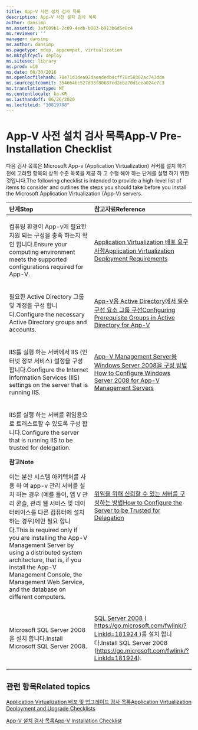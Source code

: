```yaml
---
title: App-V 사전 설치 검사 목록
description: App-V 사전 설치 검사 목록
author: dansimp
ms.assetid: 3af609b1-2c09-4edb-b083-b913b6d5e8c4
ms.reviewer: ''
manager: dansimp
ms.author: dansimp
ms.pagetype: mdop, appcompat, virtualization
ms.mktglfcycl: deploy
ms.sitesec: library
ms.prod: w10
ms.date: 08/30/2016
ms.openlocfilehash: 70e71d3dea02daeadedb4cff78c58302ac743dda
ms.sourcegitcommit: 354664bc527d93f80687cd2eba70d1eea024c7c3
ms.translationtype: MT
ms.contentlocale: ko-KR
ms.lasthandoff: 06/26/2020
ms.locfileid: "10819788"
---
```

# <span data-ttu-id="8af54-103">App-V 사전 설치 검사 목록</span><span class="sxs-lookup"><span data-stu-id="8af54-103">App-V Pre-Installation Checklist</span></span>


<span data-ttu-id="8af54-104">다음 검사 목록은 Microsoft App-v (Application Virtualization) 서버를 설치 하기 전에 고려할 항목의 상위 수준 목록을 제공 하 고 수행 해야 하는 단계를 설명 하기 위한 것입니다.</span><span class="sxs-lookup"><span data-stu-id="8af54-104">The following checklist is intended to provide a high-level list of items to consider and outlines the steps you should take before you install the Microsoft Application Virtualization (App-V) servers.</span></span>

<table>
<colgroup>
<col width="50%" />
<col width="50%" />
</colgroup>
<thead>
<tr class="header">
<th align="left"><span data-ttu-id="8af54-105">단계</span><span class="sxs-lookup"><span data-stu-id="8af54-105">Step</span></span></th>
<th align="left"><span data-ttu-id="8af54-106">참고자료</span><span class="sxs-lookup"><span data-stu-id="8af54-106">Reference</span></span></th>
</tr>
</thead>
<tbody>
<tr class="odd">
<td align="left"><p><span data-ttu-id="8af54-107">컴퓨팅 환경이 App-v에 필요한 지원 되는 구성을 충족 하는지 확인 합니다.</span><span class="sxs-lookup"><span data-stu-id="8af54-107">Ensure your computing environment meets the supported configurations required for App-V.</span></span></p></td>
<td align="left"><p><a href="application-virtualization-deployment-requirements.md" data-raw-source="[Application Virtualization Deployment Requirements](application-virtualization-deployment-requirements.md)"><span data-ttu-id="8af54-108">Application Virtualization 배포 요구 사항</span><span class="sxs-lookup"><span data-stu-id="8af54-108">Application Virtualization Deployment Requirements</span></span></a></p></td>
</tr>
<tr class="even">
<td align="left"><p><span data-ttu-id="8af54-109">필요한 Active Directory 그룹 및 계정을 구성 합니다.</span><span class="sxs-lookup"><span data-stu-id="8af54-109">Configure the necessary Active Directory groups and accounts.</span></span></p></td>
<td align="left"><p><a href="configuring-prerequisite-groups-in-active-directory-for-app-v.md" data-raw-source="[Configuring Prerequisite Groups in Active Directory for App-V](configuring-prerequisite-groups-in-active-directory-for-app-v.md)"><span data-ttu-id="8af54-110">App-V용 Active Directory에서 필수 구성 요소 그룹 구성</span><span class="sxs-lookup"><span data-stu-id="8af54-110">Configuring Prerequisite Groups in Active Directory for App-V</span></span></a></p></td>
</tr>
<tr class="odd">
<td align="left"><p><span data-ttu-id="8af54-111">IIS를 실행 하는 서버에서 IIS (인터넷 정보 서비스) 설정을 구성 합니다.</span><span class="sxs-lookup"><span data-stu-id="8af54-111">Configure the Internet Information Services (IIS) settings on the server that is running IIS.</span></span></p></td>
<td align="left"><p><a href="how-to-configure-windows-server-2008-for-app-v-management-servers.md" data-raw-source="[How to Configure Windows Server 2008 for App-V Management Servers](how-to-configure-windows-server-2008-for-app-v-management-servers.md)"><span data-ttu-id="8af54-112">App-V Management Server용 Windows Server 2008을 구성 방법</span><span class="sxs-lookup"><span data-stu-id="8af54-112">How to Configure Windows Server 2008 for App-V Management Servers</span></span></a></p></td>
</tr>
<tr class="even">
<td align="left"><p><span data-ttu-id="8af54-113">IIS를 실행 하는 서버를 위임용으로 트러스트할 수 있도록 구성 합니다.</span><span class="sxs-lookup"><span data-stu-id="8af54-113">Configure the server that is running IIS to be trusted for delegation.</span></span></p>
<div class="alert">
<strong><span data-ttu-id="8af54-114">참고</span><span class="sxs-lookup"><span data-stu-id="8af54-114">Note</span></span></strong><br/><p><span data-ttu-id="8af54-115">이는 분산 시스템 아키텍처를 사용 하 여 app-v 관리 서버를 설치 하는 경우 (예를 들어, 앱 V 관리 콘솔, 관리 웹 서비스 및 데이터베이스를 다른 컴퓨터에 설치 하는 경우)에만 필요 합니다.</span><span class="sxs-lookup"><span data-stu-id="8af54-115">This is required only if you are installing the App-V Management Server by using a distributed system architecture, that is, if you install the App-V Management Console, the Management Web Service, and the database on different computers.</span></span></p>
</div>
<div>

</div></td>
<td align="left"><p><a href="how-to-configure-the-server-to-be-trusted-for-delegation.md" data-raw-source="[How to Configure the Server to be Trusted for Delegation](how-to-configure-the-server-to-be-trusted-for-delegation.md)"><span data-ttu-id="8af54-116">위임을 위해 신뢰할 수 있는 서버를 구성하는 방법</span><span class="sxs-lookup"><span data-stu-id="8af54-116">How to Configure the Server to be Trusted for Delegation</span></span></a></p></td>
</tr>
<tr class="odd">
<td align="left"><p><span data-ttu-id="8af54-117">Microsoft SQL Server 2008을 설치 합니다.</span><span class="sxs-lookup"><span data-stu-id="8af54-117">Install Microsoft SQL Server 2008.</span></span></p></td>
<td align="left"><p><a href="https://go.microsoft.com/fwlink/?LinkId=181924" data-raw-source="[Install SQL Server 2008](https://go.microsoft.com/fwlink/?LinkId=181924)"><span data-ttu-id="8af54-118">SQL Server 2008 </a> ( <a href="https://go.microsoft.com/fwlink/?LinkId=181924" data-raw-source="https://go.microsoft.com/fwlink/?LinkId=181924"> https://go.microsoft.com/fwlink/?LinkId=181924 </a> )를 설치 합니다.</span><span class="sxs-lookup"><span data-stu-id="8af54-118">Install SQL Server 2008</a> (<a href="https://go.microsoft.com/fwlink/?LinkId=181924" data-raw-source="https://go.microsoft.com/fwlink/?LinkId=181924">https://go.microsoft.com/fwlink/?LinkId=181924</a>).</span></span></p></td>
</tr>
</tbody>
</table>



## <span data-ttu-id="8af54-119">관련 항목</span><span class="sxs-lookup"><span data-stu-id="8af54-119">Related topics</span></span>


[<span data-ttu-id="8af54-120">Application Virtualization 배포 및 업그레이드 검사 목록</span><span class="sxs-lookup"><span data-stu-id="8af54-120">Application Virtualization Deployment and Upgrade Checklists</span></span>](application-virtualization-deployment-and-upgrade-checklists.md)

[<span data-ttu-id="8af54-121">App-V 설치 검사 목록</span><span class="sxs-lookup"><span data-stu-id="8af54-121">App-V Installation Checklist</span></span>](app-v-installation-checklist.md)









